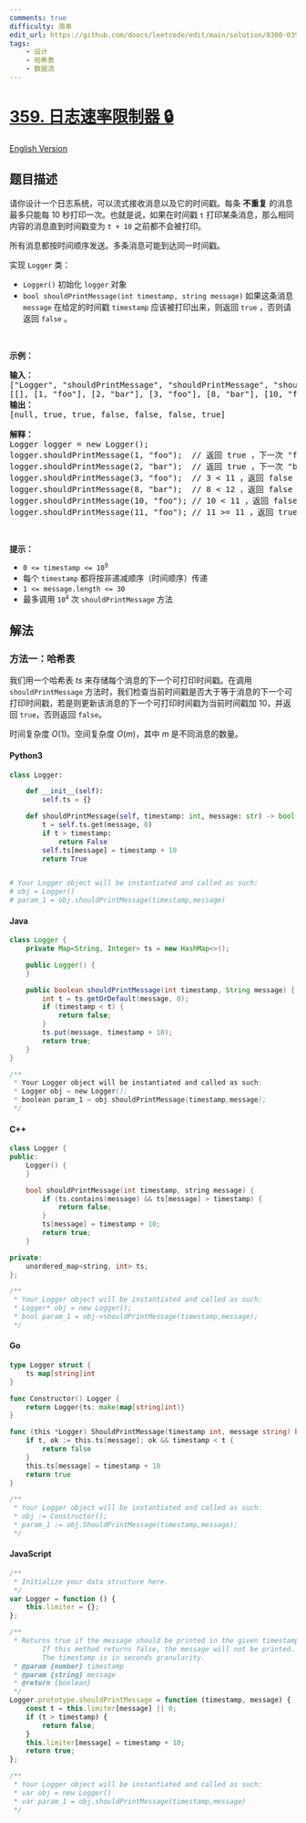 ```yaml
---
comments: true
difficulty: 简单
edit_url: https://github.com/doocs/leetcode/edit/main/solution/0300-0399/0359.Logger%20Rate%20Limiter/README.md
tags:
    - 设计
    - 哈希表
    - 数据流
---
```


<!-- problem:start -->

# [359. 日志速率限制器 🔒](https://leetcode.cn/problems/logger-rate-limiter)

[English Version](/solution/0300-0399/0359.Logger%20Rate%20Limiter/README_EN.md)

## 题目描述

<!-- description:start -->

<p>请你设计一个日志系统，可以流式接收消息以及它的时间戳。每条 <strong>不重复</strong> 的消息最多只能每 10 秒打印一次。也就是说，如果在时间戳 <code>t</code> 打印某条消息，那么相同内容的消息直到时间戳变为 <code>t + 10</code> 之前都不会被打印。</p>

<p>所有消息都按时间顺序发送。多条消息可能到达同一时间戳。</p>

<p>实现 <code>Logger</code> 类：</p>

<ul>
	<li><code>Logger()</code> 初始化 <code>logger</code> 对象</li>
	<li><code>bool shouldPrintMessage(int timestamp, string message)</code> 如果这条消息 <code>message</code> 在给定的时间戳 <code>timestamp</code> 应该被打印出来，则返回 <code>true</code> ，否则请返回 <code>false</code> 。</li>
</ul>

<p> </p>

<p><strong>示例：</strong></p>

<pre>
<strong>输入：</strong>
["Logger", "shouldPrintMessage", "shouldPrintMessage", "shouldPrintMessage", "shouldPrintMessage", "shouldPrintMessage", "shouldPrintMessage"]
[[], [1, "foo"], [2, "bar"], [3, "foo"], [8, "bar"], [10, "foo"], [11, "foo"]]
<strong>输出：</strong>
[null, true, true, false, false, false, true]

<strong>解释：</strong>
Logger logger = new Logger();
logger.shouldPrintMessage(1, "foo");  // 返回 true ，下一次 "foo" 可以打印的时间戳是 1 + 10 = 11
logger.shouldPrintMessage(2, "bar");  // 返回 true ，下一次 "bar" 可以打印的时间戳是 2 + 10 = 12
logger.shouldPrintMessage(3, "foo");  // 3 < 11 ，返回 false
logger.shouldPrintMessage(8, "bar");  // 8 < 12 ，返回 false
logger.shouldPrintMessage(10, "foo"); // 10 < 11 ，返回 false
logger.shouldPrintMessage(11, "foo"); // 11 >= 11 ，返回 true ，下一次 "foo" 可以打印的时间戳是 11 + 10 = 21
</pre>

<p> </p>

<p><strong>提示：</strong></p>

<ul>
	<li><code>0 <= timestamp <= 10<sup>9</sup></code></li>
	<li>每个 <code>timestamp</code> 都将按非递减顺序（时间顺序）传递</li>
	<li><code>1 <= message.length <= 30</code></li>
	<li>最多调用 <code>10<sup>4</sup></code> 次 <code>shouldPrintMessage</code> 方法</li>
</ul>

<!-- description:end -->

## 解法

<!-- solution:start -->

### 方法一：哈希表

我们用一个哈希表 $\textit{ts}$ 来存储每个消息的下一个可打印时间戳。在调用 `shouldPrintMessage` 方法时，我们检查当前时间戳是否大于等于消息的下一个可打印时间戳，若是则更新该消息的下一个可打印时间戳为当前时间戳加 10，并返回 `true`，否则返回 `false`。

时间复杂度 $O(1)$。空间复杂度 $O(m)$，其中 $m$ 是不同消息的数量。

<!-- tabs:start -->

#### Python3

```python
class Logger:

    def __init__(self):
        self.ts = {}

    def shouldPrintMessage(self, timestamp: int, message: str) -> bool:
        t = self.ts.get(message, 0)
        if t > timestamp:
            return False
        self.ts[message] = timestamp + 10
        return True


# Your Logger object will be instantiated and called as such:
# obj = Logger()
# param_1 = obj.shouldPrintMessage(timestamp,message)
```

#### Java

```java
class Logger {
    private Map<String, Integer> ts = new HashMap<>();

    public Logger() {
    }

    public boolean shouldPrintMessage(int timestamp, String message) {
        int t = ts.getOrDefault(message, 0);
        if (timestamp < t) {
            return false;
        }
        ts.put(message, timestamp + 10);
        return true;
    }
}

/**
 * Your Logger object will be instantiated and called as such:
 * Logger obj = new Logger();
 * boolean param_1 = obj.shouldPrintMessage(timestamp,message);
 */
```

#### C++

```cpp
class Logger {
public:
    Logger() {
    }

    bool shouldPrintMessage(int timestamp, string message) {
        if (ts.contains(message) && ts[message] > timestamp) {
            return false;
        }
        ts[message] = timestamp + 10;
        return true;
    }

private:
    unordered_map<string, int> ts;
};

/**
 * Your Logger object will be instantiated and called as such:
 * Logger* obj = new Logger();
 * bool param_1 = obj->shouldPrintMessage(timestamp,message);
 */
```

#### Go

```go
type Logger struct {
	ts map[string]int
}

func Constructor() Logger {
	return Logger{ts: make(map[string]int)}
}

func (this *Logger) ShouldPrintMessage(timestamp int, message string) bool {
	if t, ok := this.ts[message]; ok && timestamp < t {
		return false
	}
	this.ts[message] = timestamp + 10
	return true
}

/**
 * Your Logger object will be instantiated and called as such:
 * obj := Constructor();
 * param_1 := obj.ShouldPrintMessage(timestamp,message);
 */
```

#### JavaScript

```js
/**
 * Initialize your data structure here.
 */
var Logger = function () {
    this.limiter = {};
};

/**
 * Returns true if the message should be printed in the given timestamp, otherwise returns false.
        If this method returns false, the message will not be printed.
        The timestamp is in seconds granularity.
 * @param {number} timestamp
 * @param {string} message
 * @return {boolean}
 */
Logger.prototype.shouldPrintMessage = function (timestamp, message) {
    const t = this.limiter[message] || 0;
    if (t > timestamp) {
        return false;
    }
    this.limiter[message] = timestamp + 10;
    return true;
};

/**
 * Your Logger object will be instantiated and called as such:
 * var obj = new Logger()
 * var param_1 = obj.shouldPrintMessage(timestamp,message)
 */
```

<!-- tabs:end -->

<!-- solution:end -->

<!-- problem:end -->
